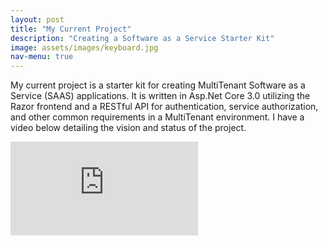 ```yaml
---
layout: post
title: "My Current Project"
description: "Creating a Software as a Service Starter Kit"
image: assets/images/keyboard.jpg
nav-menu: true
---
```


My current project is a starter kit for creating MultiTenant Software as a Service (SAAS) applications. It is written in Asp.Net Core 3.0 utilizing the Razor frontend and a RESTful API for authentication, service authorization, and other common requirements in a MultiTenant environment. I have a video below detailing the vision and status of the project.

<div class="video-container"><iframe src="http://www.youtube.com/embed/dQw4w9WgXcQ" frameborder="0" allowfullscreen></iframe></div>
